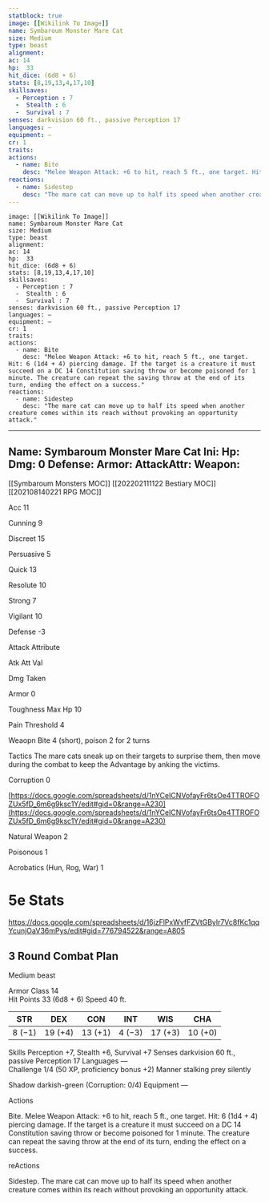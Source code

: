 ```yaml
---
statblock: true
image: [[Wikilink To Image]]
name: Symbaroum Monster Mare Cat
size: Medium
type: beast
alignment:
ac: 14
hp:  33
hit_dice: (6d8 + 6)
stats: [8,19,13,4,17,10]
skillsaves:
  - Perception : 7
  -  Stealth : 6
  -  Survival : 7
senses: darkvision 60 ft., passive Perception 17
languages: —
equipment: —
cr: 1
traits:
actions:
  - name: Bite
    desc: "Melee Weapon Attack: +6 to hit, reach 5 ft., one target. Hit: 6 (1d4 + 4) piercing damage. If the target is a creature it must succeed on a DC 14 Constitution saving throw or become poisoned for 1 minute. The creature can repeat the saving throw at the end of its turn, ending the effect on a success."
reactions:
  - name: Sidestep
    desc: "The mare cat can move up to half its speed when another creature comes within its reach without provoking an opportunity attack."
---
```

```statblock
image: [[Wikilink To Image]]
name: Symbaroum Monster Mare Cat
size: Medium
type: beast
alignment:
ac: 14
hp:  33
hit_dice: (6d8 + 6)
stats: [8,19,13,4,17,10]
skillsaves:
  - Perception : 7
  -  Stealth : 6
  -  Survival : 7
senses: darkvision 60 ft., passive Perception 17
languages: —
equipment: —
cr: 1
traits:
actions:
  - name: Bite
    desc: "Melee Weapon Attack: +6 to hit, reach 5 ft., one target. Hit: 6 (1d4 + 4) piercing damage. If the target is a creature it must succeed on a DC 14 Constitution saving throw or become poisoned for 1 minute. The creature can repeat the saving throw at the end of its turn, ending the effect on a success."
reactions:
  - name: Sidestep
    desc: "The mare cat can move up to half its speed when another creature comes within its reach without provoking an opportunity attack."
```
---
Name: Symbaroum Monster Mare Cat
Ini: 
Hp: 
Dmg: 0
Defense: 
Armor: 
AttackAttr: 
Weapon: 
---
[[Symbaroum Monsters MOC]]
[[202202111122 Bestiary MOC]]
[[202108140221 RPG MOC]]


Acc 11

Cunning 9

Discreet 15

Persuasive 5

Quick 13

Resolute 10

Strong 7

Vigilant 10

Defense -3

Attack Attribute

Atk Att Val

Dmg Taken

Armor 0

Toughness Max Hp 10

Pain Threshold 4

Weaopn Bite 4 (short), poison 2 for 2 turns

Tactics The mare cats sneak up on their targets to surprise them, then move during the combat to keep the Advantage by anking the victims.

Corruption 0

[https://docs.google.com/spreadsheets/d/1nYCeICNVofayFr6tsOe4TTROFOZUx5fD_6m6g9ksc1Y/edit#gid=0&range=A230](https://docs.google.com/spreadsheets/d/1nYCeICNVofayFr6tsOe4TTROFOZUx5fD_6m6g9ksc1Y/edit#gid=0&range=A230)

Natural Weapon 2

Poisonous 1

Acrobatics (Hun, Rog, War) 1

# 5e Stats 
https://docs.google.com/spreadsheets/d/16jzFlPxWvfFZVtGBylr7Vc8fKc1qqYcunjOaV36mPys/edit#gid=776794522&range=A805
## 3 Round Combat Plan

 
Medium beast

 

Armor Class 14  
Hit Points 33 (6d8 + 6) Speed 40 ft.

 

| STR    | DEX     | CON     | INT    | WIS     | CHA     |
| ------ | ------- | ------- | ------ | ------- | ------- |
| 8 (−1) | 19 (+4) | 13 (+1) | 4 (−3) | 17 (+3) | 10 (+0) |

 

Skills Perception +7, Stealth +6, Survival +7 
Senses darkvision 60 ft., passive Perception 17
Languages —  
Challenge 1/4 (50 XP, proficiency bonus +2) Manner stalking prey silently

Shadow darkish-green (Corruption: 0/4) Equipment —

 

Actions

Bite. Melee Weapon Attack: +6 to hit, reach 5 ft., one target. Hit: 6 (1d4 + 4) piercing damage. If the target is a creature it must succeed on a DC 14 Constitution saving throw or become poisoned for 1 minute. The creature can repeat the saving throw at the end of its turn, ending the effect on a success.

reActions

Sidestep. The mare cat can move up to half its speed when another creature comes within its reach without provoking an opportunity attack.

